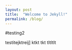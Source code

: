 ```yaml
---
layout: post
title:  "Welcome to Jekyll!"
permalink: /blog/
---
```


#testing2

testitejktreij]
 ktkt tkt
  tltltlt
